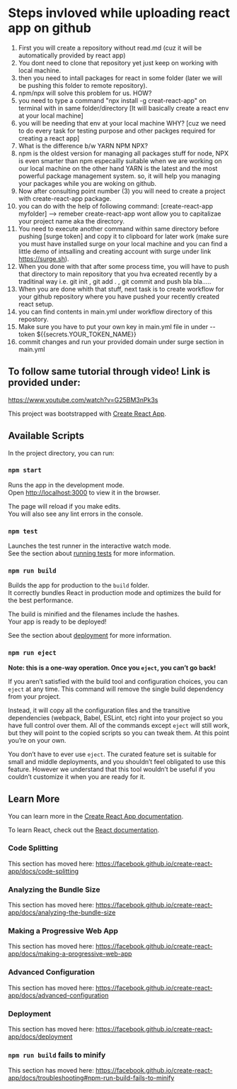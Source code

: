 # Steps invloved while uploading react app on github
1) First you will create a repository without read.md (cuz it will be automatically provided by react app)
2) You dont need to clone that repository yet just keep on working with local machine.
3) then you need to intall packages for react in some folder (later we will be pushing this folder to remote repository).
4) npm/npx will solve this problem for us. HOW?
5) you need to type a command "npx install -g creat-react-app" on terminal with in same folder/directory [It will basically create a react env at your local machine]
6) you will be needing that env at your local machine WHY? [cuz we need to do every task for testing purpose and other packges required for creating a react app]
7) What is the difference b/w YARN NPM NPX?
8) npm is the oldest version for managing all packages stuff for node, NPX is even smarter than npm especailly suitable when we are working on our local machine on the other hand YARN is the latest and the most powerful package management system. so, it will help you managing your packages while you are woking on github.
9) Now after consulting point number (3) you will need to create a project with create-react-app package.
10) you can do with the help of following command:
[create-react-app myfolder] --> remeber create-react-app wont allow you to capitalizae your project name aka the directory.
11) You need to execute another command within same directory before pushing [surge token] and copy it to clipboard for later work (make sure you must have installed surge on your local machine and you can find a little demo of intsalling and creating account with surge under link https://surge.sh).
11) When you done with that after some process time, you will have to push that directory to main repository that you hva ecreated recently by a traditinal way i.e. git init , git add . , git commit and push bla bla.....
12) When you are done whith that stuff, next task is to create workflow for your github repository where you have pushed your recently created react setup.
13) you can find contents in main.yml under workflow directory of this repostory.
14) Make sure you have to put your own key in main.yml file in under --token ${{secrets.YOUR_TOKEN_NAME}}
15) commit changes and run your provided domain under surge section in main.yml
## To follow same tutorial through video! Link is provided under:
https://www.youtube.com/watch?v=G25BM3nPk3s




This project was bootstrapped with [Create React App](https://github.com/facebook/create-react-app).

## Available Scripts

In the project directory, you can run:

### `npm start`

Runs the app in the development mode.<br />
Open [http://localhost:3000](http://localhost:3000) to view it in the browser.

The page will reload if you make edits.<br />
You will also see any lint errors in the console.

### `npm test`

Launches the test runner in the interactive watch mode.<br />
See the section about [running tests](https://facebook.github.io/create-react-app/docs/running-tests) for more information.

### `npm run build`

Builds the app for production to the `build` folder.<br />
It correctly bundles React in production mode and optimizes the build for the best performance.

The build is minified and the filenames include the hashes.<br />
Your app is ready to be deployed!

See the section about [deployment](https://facebook.github.io/create-react-app/docs/deployment) for more information.

### `npm run eject`

**Note: this is a one-way operation. Once you `eject`, you can’t go back!**

If you aren’t satisfied with the build tool and configuration choices, you can `eject` at any time. This command will remove the single build dependency from your project.

Instead, it will copy all the configuration files and the transitive dependencies (webpack, Babel, ESLint, etc) right into your project so you have full control over them. All of the commands except `eject` will still work, but they will point to the copied scripts so you can tweak them. At this point you’re on your own.

You don’t have to ever use `eject`. The curated feature set is suitable for small and middle deployments, and you shouldn’t feel obligated to use this feature. However we understand that this tool wouldn’t be useful if you couldn’t customize it when you are ready for it.

## Learn More

You can learn more in the [Create React App documentation](https://facebook.github.io/create-react-app/docs/getting-started).

To learn React, check out the [React documentation](https://reactjs.org/).

### Code Splitting

This section has moved here: https://facebook.github.io/create-react-app/docs/code-splitting

### Analyzing the Bundle Size

This section has moved here: https://facebook.github.io/create-react-app/docs/analyzing-the-bundle-size

### Making a Progressive Web App

This section has moved here: https://facebook.github.io/create-react-app/docs/making-a-progressive-web-app

### Advanced Configuration

This section has moved here: https://facebook.github.io/create-react-app/docs/advanced-configuration

### Deployment

This section has moved here: https://facebook.github.io/create-react-app/docs/deployment

### `npm run build` fails to minify

This section has moved here: https://facebook.github.io/create-react-app/docs/troubleshooting#npm-run-build-fails-to-minify
